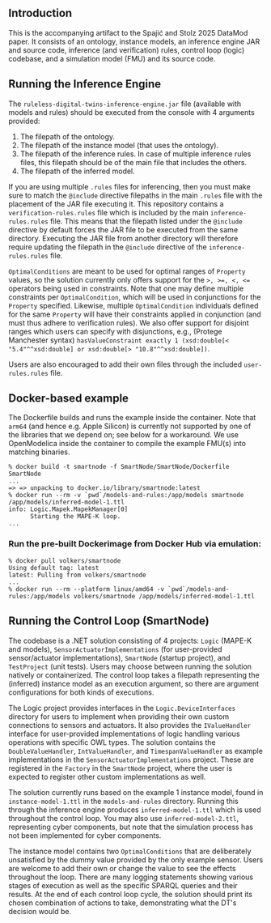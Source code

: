 ## Introduction
This is the accompanying artifact to the Spajić and Stolz 2025 DataMod paper. It consists of an ontology, instance models, an inference engine JAR and source code, inference (and verification) rules, control loop (logic) codebase, and a simulation model (FMU) and its source code.

## Running the Inference Engine
The `ruleless-digital-twins-inference-engine.jar` file (available with models and rules) should be executed from the console with 4 arguments provided:
1. The filepath of the ontology.
2. The filepath of the instance model (that uses the ontology).
3. The filepath of the inference rules. In case of multiple inference rules files, this filepath should be of the main file that includes the others.
4. The filepath of the inferred model.

If you are using multiple `.rules` files for inferencing, then you must make sure to match the `@include` directive filepaths in the main `.rules` file with the placement of the JAR file executing it. This repository contains a `verification-rules.rules` file which is included by the main `inference-rules.rules` file. This means that the filepath listed under the `@include` directive by default forces the JAR file to be executed from the same directory. Executing the JAR file from another directory will therefore require updating the filepath in the `@include` directive of the `inference-rules.rules` file.

`OptimalConditions` are meant to be used for optimal ranges of `Property` values, so the solution currently only offers support for the `>, >=, <, <=` operators being used in constraints. Note that one may define multiple constraints per `OptimalCondition`, which will be used in conjunctions for the `Property` specified. Likewise, multiple `OptimalCondition` individuals defined for the same `Property` will have their constraints applied in conjunction (and must thus adhere to verification rules). We also offer support for disjoint ranges which users can specify with disjunctions, e.g., (Protege Manchester syntax) `hasValueConstraint exactly 1 (xsd:double[< "5.4"^^xsd:double] or xsd:double[> "10.8"^^xsd:double])`.

Users are also encouraged to add their own files through the included `user-rules.rules` file.

## Docker-based example

The Dockerfile builds and runs the example inside the container. Note that `arm64` (and hence e.g. Apple Silicon) is currently not supported by one of the libraries that we depend on; see below for a workaround.
We use OpenModelica inside the container to compile the example FMU(s) into matching binaries.

```
% docker build -t smartnode -f SmartNode/SmartNode/Dockerfile SmartNode
...
=> => unpacking to docker.io/library/smartnode:latest
% docker run --rm -v `pwd`/models-and-rules:/app/models smartnode /app/models/inferred-model-1.ttl
info: Logic.Mapek.MapekManager[0]
      Starting the MAPE-K loop.
...
```

### Run the pre-built Dockerimage from Docker Hub via emulation:

```
% docker pull volkers/smartnode
Using default tag: latest
latest: Pulling from volkers/smartnode
...
% docker run --rm --platform linux/amd64 -v `pwd`/models-and-rules:/app/models volkers/smartnode /app/models/inferred-model-1.ttl
```

## Running the Control Loop (SmartNode)
The codebase is a .NET solution consisting of 4 projects: `Logic` (MAPE-K and models), `SensorActuatorImplementations` (for user-provided sensor/actuator implementations), `SmartNode` (startup project), and `TestProject` (unit tests). Users may choose between running the solution natively or containerized. The control loop takes a filepath representing the (inferred) instance model as an execution argument, so there are argument configurations for both kinds of executions.

The Logic project provides interfaces in the `Logic.DeviceInterfaces` directory for users to implement when providing their own custom connections to sensors and actuators. It also provides the `IValueHandler` interface for user-provided implementations of logic handling various operations with specific OWL types. The solution contains the `DoubleValueHandler`, `IntValueHandler`, and `TimespanValueHandler` as example implementations in the `SensorActuatorImplementations` project. These are registered in the `Factory` in the `SmartNode` project, where the user is expected to register other custom implementations as well.

The solution currently runs based on the example 1 instance model, found in `instance-model-1.ttl` in the `models-and-rules` directory. Running this through the inference engine produces `inferred-model-1.ttl` which is used throughout the control loop. You may also use `inferred-model-2.ttl`, representing cyber components, but note that the simulation process has not been implemented for cyber components.

The instance model contains two `OptimalConditions` that are deliberately unsatisfied by the dummy value provided by the only example sensor. Users are welcome to add their own or change the value to see the effects throughout the loop. There are many logging statements showing various stages of execution as well as the specific SPARQL queries and their results. At the end of each control loop cycle, the solution should print its chosen combination of actions to take, demonstrating what the DT's decision would be.
